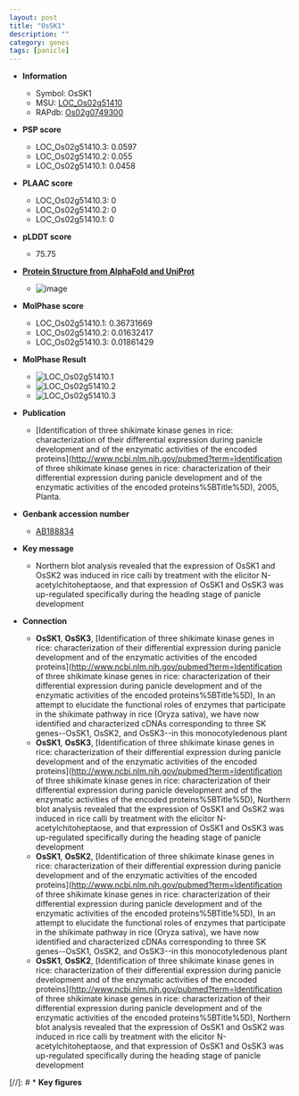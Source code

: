 ```yaml
---
layout: post
title: "OsSK1"
description: ""
category: genes
tags: [panicle]
---
```


* **Information**  
    + Symbol: OsSK1  
    + MSU: [LOC_Os02g51410](http://rice.plantbiology.msu.edu/cgi-bin/ORF_infopage.cgi?orf=LOC_Os02g51410)  
    + RAPdb: [Os02g0749300](http://rapdb.dna.affrc.go.jp/viewer/gbrowse_details/irgsp1?name=Os02g0749300)  

* **PSP score**  
    + LOC_Os02g51410.3: 0.0597 
    + LOC_Os02g51410.2: 0.055 
    + LOC_Os02g51410.1: 0.0458 

* **PLAAC score**  
    + LOC_Os02g51410.3: 0 
    + LOC_Os02g51410.2: 0 
    + LOC_Os02g51410.1: 0 

* **pLDDT score**
    + 75.75

* **[Protein Structure from AlphaFold and UniProt](https://www.uniprot.org/uniprotkb/Q5NTH4/entry#structure)**
    + ![image](https://ricepsp.github.io/images/Q5/AF-Q5NTH4-F1.png)

* **MolPhase score**
    + LOC_Os02g51410.1: 0.36731669
    + LOC_Os02g51410.2: 0.01632417
    + LOC_Os02g51410.3: 0.01861429

* **MolPhase Result**
    + ![LOC_Os02g51410.1](https://304243504.github.io/Pictures/LOC_Os02g/LOC_Os02g51410.1.png)
    + ![LOC_Os02g51410.2](https://304243504.github.io/Pictures/LOC_Os02g/LOC_Os02g51410.2.png)
    + ![LOC_Os02g51410.3](https://304243504.github.io/Pictures/LOC_Os02g/LOC_Os02g51410.3.png)

* **Publication**  
    + [Identification of three shikimate kinase genes in rice: characterization of their differential expression during panicle development and of the enzymatic activities of the encoded proteins](http://www.ncbi.nlm.nih.gov/pubmed?term=Identification of three shikimate kinase genes in rice: characterization of their differential expression during panicle development and of the enzymatic activities of the encoded proteins%5BTitle%5D), 2005, Planta.

* **Genbank accession number**  
    + [AB188834](http://www.ncbi.nlm.nih.gov/nuccore/AB188834)

* **Key message**  
    + Northern blot analysis revealed that the expression of OsSK1 and OsSK2 was induced in rice calli by treatment with the elicitor N-acetylchitoheptaose, and that expression of OsSK1 and OsSK3 was up-regulated specifically during the heading stage of panicle development

* **Connection**  
    + __OsSK1__, __OsSK3__, [Identification of three shikimate kinase genes in rice: characterization of their differential expression during panicle development and of the enzymatic activities of the encoded proteins](http://www.ncbi.nlm.nih.gov/pubmed?term=Identification of three shikimate kinase genes in rice: characterization of their differential expression during panicle development and of the enzymatic activities of the encoded proteins%5BTitle%5D), In an attempt to elucidate the functional roles of enzymes that participate in the shikimate pathway in rice (Oryza sativa), we have now identified and characterized cDNAs corresponding to three SK genes--OsSK1, OsSK2, and OsSK3--in this monocotyledenous plant
    + __OsSK1__, __OsSK3__, [Identification of three shikimate kinase genes in rice: characterization of their differential expression during panicle development and of the enzymatic activities of the encoded proteins](http://www.ncbi.nlm.nih.gov/pubmed?term=Identification of three shikimate kinase genes in rice: characterization of their differential expression during panicle development and of the enzymatic activities of the encoded proteins%5BTitle%5D), Northern blot analysis revealed that the expression of OsSK1 and OsSK2 was induced in rice calli by treatment with the elicitor N-acetylchitoheptaose, and that expression of OsSK1 and OsSK3 was up-regulated specifically during the heading stage of panicle development
    + __OsSK1__, __OsSK2__, [Identification of three shikimate kinase genes in rice: characterization of their differential expression during panicle development and of the enzymatic activities of the encoded proteins](http://www.ncbi.nlm.nih.gov/pubmed?term=Identification of three shikimate kinase genes in rice: characterization of their differential expression during panicle development and of the enzymatic activities of the encoded proteins%5BTitle%5D), In an attempt to elucidate the functional roles of enzymes that participate in the shikimate pathway in rice (Oryza sativa), we have now identified and characterized cDNAs corresponding to three SK genes--OsSK1, OsSK2, and OsSK3--in this monocotyledenous plant
    + __OsSK1__, __OsSK2__, [Identification of three shikimate kinase genes in rice: characterization of their differential expression during panicle development and of the enzymatic activities of the encoded proteins](http://www.ncbi.nlm.nih.gov/pubmed?term=Identification of three shikimate kinase genes in rice: characterization of their differential expression during panicle development and of the enzymatic activities of the encoded proteins%5BTitle%5D), Northern blot analysis revealed that the expression of OsSK1 and OsSK2 was induced in rice calli by treatment with the elicitor N-acetylchitoheptaose, and that expression of OsSK1 and OsSK3 was up-regulated specifically during the heading stage of panicle development

[//]: # * **Key figures**  


